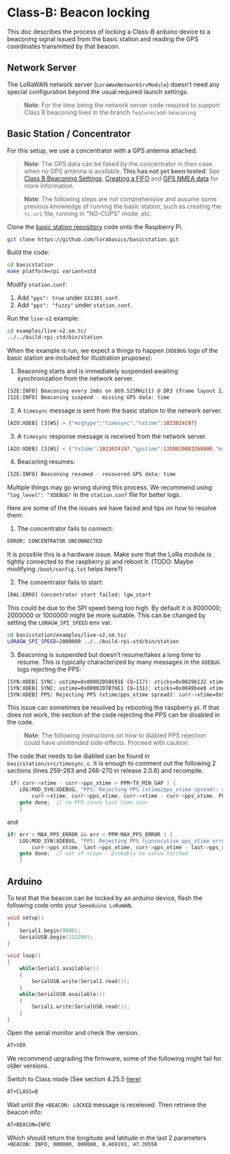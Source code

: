# Class-B: Beacon locking

This doc describes the process of locking a Class-B arduino device to a beaconing signal issued from the basic station and reading the GPS coordinates transmitted by that beacon.

## Network Server
The LoRaWAN network server (`LoraWanNetworkSrvModule`) doesn't need any special configuration beyond the usual required launch settings.

> **Note**: For the time being the network server code required to support Class B beaconing lives in the branch `feature/add-beaconing`

## Basic Station / Concentrator
For this setup, we use a concentrator with a GPS antenna attached.

> **Note**: The GPS data can be faked by the concentrator in then case when no GPS antenna is available. **This has not yet been tested**. See [Class B Beaconing Settings](https://lora-developers.semtech.com/build/software/lora-basics/lora-basics-for-gateways/?url=conf.html), [Creating a FIFO](https://tldp.org/LDP/lpg/node17.html) and [GPS NMEA data](https://www.gpsworld.com/what-exactly-is-gps-nmea-data/#:~:text=Today%20in%20the%20world%20of,and%20match%20hardware%20and%20software.) for more information.

> **Note**: The following steps are not comprehensive and assume some previous knowledge of running the basic station, such as creating the `tc.uri` file, running in "NO-CUPS" mode, etc.

Clone the [basic station repository](https://github.com/lorabasics/basicstation) code onto the Raspberry Pi.

```bash
git clone https://github.com/lorabasics/basicstation.git
```

Build the code:

```bash
cd basicstation
make platform=rpi variant=std
```

Modify `station.conf`:

1. Add `"pps": true` under `SX1301_conf`.
2. Add `"pps": "fuzzy"` under `station_conf`.

Run the `live-s2` example:

```bash
cd examples/live-s2.sm.tc/
../../build-rpi-std/bin/station
```

When the example is run, we expect a things to happen (`XDEBUG` logs of the basic station are included for illustration pruposes):

1. Beaconing starts and is immediately suspended awaiting synchronization from the network server.

```bash
[S2E:INFO] Beaconing every 2m8s on 869.525MHz(1) @ DR3 (frame layout 2/8/17)
[S2E:INFO] Beaconing suspend - missing GPS data: time
```

2. A `timesync` message is sent from the basic station to the network server.

```bash
[AIO:XDEB] [3|WS] > {"msgtype":"timesync","txtime":1023024197}
```

3. A `timesync` response message is received from the network server.

```bash
[AIO:XDEB] [3|WS] < {"txtime":1023024197,"gpstime":1350820883268000,"msgtype":"timesync"}
```

4. Beaconing resumes:

```bash
[S2E:INFO] Beaconing resumed - recovered GPS data: time
```

Multiple things may go wrong during this process. We recommend using `"log_level": "XDEBUG"` in the `station.conf` file for better logs.

Here are some of the the issues we have faced and tips on how to resolve them:

1. The concentrator fails to connect:

```bash
ERROR: CONCENTRATOR UNCONNECTED
```

It is possible this is a hardware issue. Make sure that the LoRa module is tightly connected to the raspberry pi and reboot it. (TODO: Maybe modifying `/boot/config.txt` helps here?)

2. The concentrator fails to start:

```bash
[RAL:ERRO] Concentrator start failed: lgw_start
```

This could be due to the SPI speed being too high. By default it is 8000000; 2000000 or 1000000 might be more suitable. This can be changed by setting the `LORAGW_SPI_SPEED` env var.

```bash
cd basicstation/examples/live-s2.sm.tc/
LORAGW_SPI_SPEED=2000000 ../../build-rpi-std/bin/station
```

3. Beaconing is suspended but doesn't resume/takes a long time to resume. This is typically characterized by many messages in the `XDEBUG` logs rejecting the PPS:

```bash
[SYN:XDEB] SYNC: ustime=0x00002D5B691E (Q=117): xticks=0x0029b132 xtime=0x9A00000029B132 - PPS: pps_xticks=0x0029aa38 (2730552) pps_xtime=0x9A00000029AA38 (pps_en=1)
[SYN:XDEB] SYNC: ustime=0x00002D7B76E1 (Q=131): xticks=0x0049bee0 xtime=0x9A00000049BEE0 - PPS: pps_xticks=0x0029b207 (2732551) pps_xtime=0x9A00000029B207 (pps_en=1)
[SYN:XDEB] PPS: Rejecting PPS (xtime/pps_xtime spread): curr->xtime=0x9A00000049BEE0   curr->pps_xtime=0x9A00000029B207   diff=2100441 (>1010000)
```

This issue can sometimes be resolved by rebooting the raspberry pi. If that does not work, the section of the code rejecting the PPS can be disabled in the code.

> **Note**: The following instructions on how to diabled PPS rejection could have unintended side-effects. Proceed with caution.

The code that needs to be diabled can be found in `basicstation/src/timesync.c`. It is enough to comment out the following 2 sections (lines 259-263 and 266-270 in release 2.0.6) and recompile.

```c
 if( curr->xtime - curr->pps_xtime > PPM+TX_MIN_GAP ) {
    LOG(MOD_SYN|XDEBUG, "PPS: Rejecting PPS (xtime/pps_xtime spread): curr->xtime=0x%lX   curr->pps_xtime=0x%lX   diff=%lu (>%u)",
        curr->xtime, curr->pps_xtime, curr->xtime - curr->pps_xtime, PPM+TX_MIN_GAP);
    goto done;  // no PPS since last time sync
    }
```

and

```c
if( err > MAX_PPS_ERROR && err < PPM-MAX_PPS_ERROR ) {
    LOG(MOD_SYN|XDEBUG, "PPS: Rejecting PPS (consecutive pps_xtime error): curr->pps_xtime=0x%lX   last->pps_xtime=0x%lX   diff=%lu",
        curr->pps_xtime, last->pps_xtime, curr->pps_xtime - last->pps_xtime);
    goto done;  // out of scope - probably no value latched
    }

```

## Arduino

To test that the beacon can be locked by an arduino device, flash the following code onto your `Seeeduino LoRaWAN`.

```c
void setup()
{
    Serial1.begin(9600);
    SerialUSB.begin(115200);
}

void loop()
{
    while(Serial1.available())
    {
        SerialUSB.write(Serial1.read());
    }
    while(SerialUSB.available())
    {
        Serial1.write(SerialUSB.read());
    }
}
```

Open the serial monitor and check the version.

```bash
AT+VER
```

We recommend upgrading the firmware, some of the following might fail for older versions.

Switch to Class mode (See section 4.25.5 [here](https://files.seeedstudio.com/wiki/Seeeduino_LoRa/res/AT-Command-Specificationv1.2.pdf))

```bash
AT+CLASS=B
```

Wait until the `+BEACON: LOCKED` message is receieved. Then retrieve the beacon info:

```bash
AT+BEACON=INFO
```

Which should return the longitude and latitude in the last 2 parameters `+BEACON: INFO, 000000, 000000, 8.469193, 47.39558`
